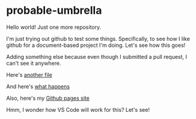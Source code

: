 # probable-umbrella
Hello world! Just one more repository.

I'm just trying out github to test some things. Specifically, to see how I like github for a document-based project I'm doing. Let's see how this goes!

Adding something else because even though I submitted a pull request, I can't see it anywhere.

Here's [another file](another-file.md)

And here's [what happens](newfolder/whathappens.md)

Also, here's my [Github pages site](https://blackbird4739.github.io/probable-umbrella/)

Hmm, I wonder how VS Code will work for this? Let's see!